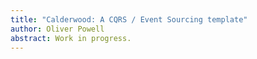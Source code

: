 ```yaml
---
title: "Calderwood: A CQRS / Event Sourcing template"
author: Oliver Powell
abstract: Work in progress. 
---
```

